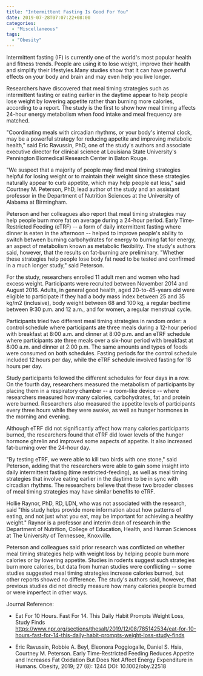 ```yaml
---
title: "Intermittent Fasting Is Good For You"
date: 2019-07-28T07:07:22+08:00
categories:
  - "Miscellaneous"
tags:
  - "Obesity"
---
```


Intermittent fasting (IF) is currently one of the world's most popular health and fitness trends. People are using it to lose weight, improve their health and simplify their lifestyles.Many studies show that it can have powerful effects on your body and brain and may even help you live longer.

Researchers have discovered that meal timing strategies such as intermittent fasting or eating earlier in the daytime appear to help people lose weight by lowering appetite rather than burning more calories, according to a report. The study is the first to show how meal timing affects 24-hour energy metabolism when food intake and meal frequency are matched.

"Coordinating meals with circadian rhythms, or your body's internal clock, may be a powerful strategy for reducing appetite and improving metabolic health," said Eric Ravussin, PhD, one of the study's authors and associate executive director for clinical science at Louisiana State University's Pennington Biomedical Research Center in Baton Rouge.

"We suspect that a majority of people may find meal timing strategies helpful for losing weight or to maintain their weight since these strategies naturally appear to curb appetite, which may help people eat less," said Courtney M. Peterson, PhD, lead author of the study and an assistant professor in the Department of Nutrition Sciences at the University of Alabama at Birmingham.

Peterson and her colleagues also report that meal timing strategies may help people burn more fat on average during a 24-hour period. Early Time-Restricted Feeding (eTRF) -- a form of daily intermittent fasting where dinner is eaten in the afternoon -- helped to improve people's ability to switch between burning carbohydrates for energy to burning fat for energy, an aspect of metabolism known as metabolic flexibility. The study's authors said, however, that the results on fat-burning are preliminary. "Whether these strategies help people lose body fat need to be tested and confirmed in a much longer study," said Peterson.

For the study, researchers enrolled 11 adult men and women who had excess weight. Participants were recruited between November 2014 and August 2016. Adults, in general good health, aged 20-to-45-years old were eligible to participate if they had a body mass index between 25 and 35 kg/m2 (inclusive), body weight between 68 and 100 kg, a regular bedtime between 9:30 p.m. and 12 a.m., and for women, a regular menstrual cycle.

Participants tried two different meal timing strategies in random order: a control schedule where participants ate three meals during a 12-hour period with breakfast at 8:00 a.m. and dinner at 8:00 p.m. and an eTRF schedule where participants ate three meals over a six-hour period with breakfast at 8:00 a.m. and dinner at 2:00 p.m. The same amounts and types of foods were consumed on both schedules. Fasting periods for the control schedule included 12 hours per day, while the eTRF schedule involved fasting for 18 hours per day.

Study participants followed the different schedules for four days in a row. On the fourth day, researchers measured the metabolism of participants by placing them in a respiratory chamber -- a room-like device -- where researchers measured how many calories, carbohydrates, fat and protein were burned. Researchers also measured the appetite levels of participants every three hours while they were awake, as well as hunger hormones in the morning and evening.

Although eTRF did not significantly affect how many calories participants burned, the researchers found that eTRF did lower levels of the hunger hormone ghrelin and improved some aspects of appetite. It also increased fat-burning over the 24-hour day.

"By testing eTRF, we were able to kill two birds with one stone," said Peterson, adding that the researchers were able to gain some insight into daily intermittent fasting (time restricted-feeding), as well as meal timing strategies that involve eating earlier in the daytime to be in sync with circadian rhythms. The researchers believe that these two broader classes of meal timing strategies may have similar benefits to eTRF.

Hollie Raynor, PhD, RD, LDN, who was not associated with the research, said "this study helps provide more information about how patterns of eating, and not just what you eat, may be important for achieving a healthy weight." Raynor is a professor and interim dean of research in the Department of Nutrition, College of Education, Health, and Human Sciences at The University of Tennessee, Knoxville.

Peterson and colleagues said prior research was conflicted on whether meal timing strategies help with weight loss by helping people burn more calories or by lowering appetite. Studies in rodents suggest such strategies burn more calories, but data from human studies were conflicting -- some studies suggested meal timing strategies increase calories burned, but other reports showed no difference. The study's authors said, however, that previous studies did not directly measure how many calories people burned or were imperfect in other ways.

Journal Reference:
- Eat For 10 Hours. Fast For 14. This Daily Habit Prompts Weight Loss, Study Finds https://www.npr.org/sections/thesalt/2019/12/08/785142534/eat-for-10-hours-fast-for-14-this-daily-habit-prompts-weight-loss-study-finds

- Eric Ravussin, Robbie A. Beyl, Eleonora Poggiogalle, Daniel S. Hsia, Courtney M. Peterson. Early Time‐Restricted Feeding Reduces Appetite and Increases Fat Oxidation But Does Not Affect Energy Expenditure in Humans. Obesity, 2019; 27 (8): 1244 DOI: 10.1002/oby.22518
